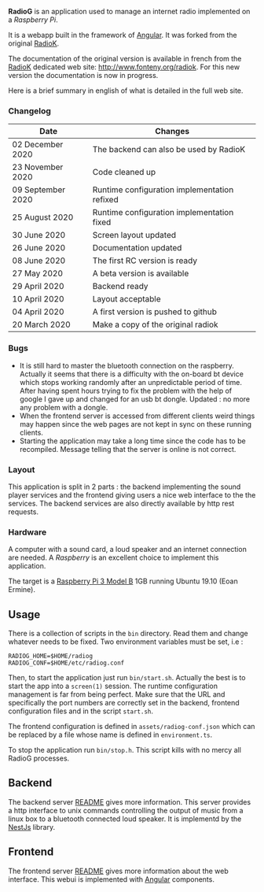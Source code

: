
**RadioG** is an application used to manage an internet radio implemented
on a *Raspberry Pi*.

It is a webapp built in the framework of [Angular](https://angular.io/). It was forked from the original [RadioK](https://github.com/jplf/radiok).

The documentation of the original version is available in french from 
the [RadioK](http://www.fonteny.org/radiok) dedicated web site:
http://www.fonteny.org/radiok. For this new version the documentation is now in progress.

Here is a brief summary in english of what is detailed in the full web site.

### Changelog
| Date         | Changes |
|--------------|---------|
| 02 December 2020 | The backend can also be used by RadioK |
| 23 November 2020 | Code cleaned up |
| 09 September 2020 | Runtime configuration implementation refixed |
| 25 August 2020 | Runtime configuration implementation fixed |
| 30 June 2020 | Screen layout updated |
| 26 June 2020 | Documentation updated |
| 08 June 2020 | The first RC version is ready |
| 27 May 2020 | A beta version is available |
| 29 April 2020 | Backend ready |
| 10 April 2020 | Layout acceptable |
| 04 April 2020 | A first version is pushed to github |
| 20 March 2020 | Make a copy of the original radiok |

### Bugs
* It is still hard to master the bluetooth connection on the raspberry. Actually it seems that there is a difficulty with the on-board bt device which stops working randomly after an unpredictable period of time. After having spent hours trying to fix the problem with the help of google I gave up and changed for an usb bt dongle.
Updated : no more any problem with a dongle.
* When the frontend server is accessed from different clients weird things may happen since the web pages are not kept in sync on these running clients.
* Starting the application may take a long time since the code has to be recompiled. Message telling that the server is online is not correct.

### Layout
This application is split in 2 parts : the backend implementing the sound player services and the frontend giving users a nice web interface to the the services. The backend services are also directly available by http rest requests.

### Hardware

A computer with a sound card, a loud speaker and an internet
connection are needed. A *Raspberry* is an excellent choice to implement this application.

The target is a [Raspberry Pi 3 Model B](https://www.raspberrypi.org/products/raspberry-pi-3-model-b/) 1GB running Ubuntu 19.10 (Eoan Ermine).

## Usage
There is a collection of scripts in the `bin` directory. Read them and change whatever needs to be fixed.
Two environment variables must be set, i.e :
```
RADIOG_HOME=$HOME/radiog
RADIOG_CONF=$HOME/etc/radiog.conf
```
Then, to start the application just run `bin/start.sh`. Actually the best is to start the app into a `screen(1)` session.
The runtime configuration management is far from being perfect. Make sure that the URL and specifically the port numbers are correctly set in the backend, frontend configuration files and in the script `start.sh`.

The frontend configuration is defined in `assets/radiog-conf.json` which can be replaced by a file whose name is defined in `environment.ts`.

To stop the application run `bin/stop.h`. This script kills with no mercy all RadioG processes.

## Backend
The backend server [README](https://github.com/jplf/radiog/tree/master/backend) gives more information.
This server provides a http interface to unix commands controlling the output of music from a linux box to a bluetooth connected loud speaker. It is implementd by the [NestJs](https://docs.nestjs.com/) library. 

## Frontend
The frontend server [README](https://github.com/jplf/radiog/tree/master/frontend) gives more information about the web interface. This webui is implemented with [Angular](https://en.wikipedia.org/wiki/Angular_(web_framework)) components.



